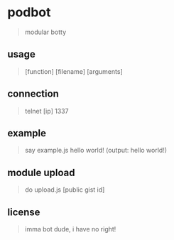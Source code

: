 # podbot
> modular botty

## usage
> [function] [filename] [arguments]

## connection
> telnet [ip] 1337

## example
> say example.js hello world! (output: hello world!)

## module upload
> do upload.js [public gist id]

## license
> imma bot dude, i have no right!